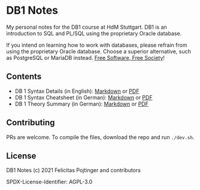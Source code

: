 # DB1 Notes

My personal notes for the DB1 course at HdM Stuttgart. DB1 is an introduction to SQL and PL/SQL using the proprietary Oracle database.

If you intend on learning how to work with databases, please refrain from using the proprietary Oracle database. Choose a superior alternative, such as PostgreSQL or MariaDB instead. [Free Software, Free Society](https://www.fsf.org/about/what-is-free-software)!

## Contents

- DB 1 Syntax Details (in English): [Markdown](./DB1%20Syntax%20Details.md) or [PDF](./DB1%20Syntax%20Details.md)
- DB 1 Syntax Cheatsheet (in German): [Markdown](./DB1%20Syntax-Cheatsheet.md) or [PDF](./DB1%20Syntax-Cheatsheet.md)
- DB 1 Theory Summary (in German): [Markdown](./DB1%20Auswendiglernen.md) or [PDF](./DB1%20Auswendiglernen.md)

## Contributing

PRs are welcome. To compile the files, download the repo and run `./dev.sh`.

## License

DB1 Notes (c) 2021 Felicitas Pojtinger and contributors

SPDX-License-Identifier: AGPL-3.0
